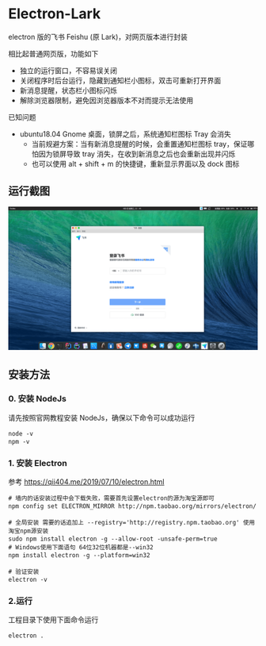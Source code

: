 # Electron-Lark

electron 版的飞书 Feishu (原 Lark)，对网页版本进行封装

相比起普通网页版，功能如下

- 独立的运行窗口，不容易误关闭
- 关闭程序时后台运行，隐藏到通知栏小图标，双击可重新打开界面
- 新消息提醒，状态栏小图标闪烁
- 解除浏览器限制，避免因浏览器版本不对而提示无法使用

已知问题
 - ubuntu18.04 Gnome 桌面，锁屏之后，系统通知栏图标 Tray 会消失
    - 当前规避方案：当有新消息提醒的时候，会重置通知栏图标 tray，保证哪怕因为锁屏导致 tray 消失，在收到新消息之后也会重新出现并闪烁
    - 也可以使用 alt + shift + m 的快捷键，重新显示界面以及 dock 图标


## 运行截图

![screen-shot](screenshot/electron-lark-1.png)

## 安装方法

### 0. 安装 NodeJs
请先按照官网教程安装 NodeJs，确保以下命令可以成功运行

    node -v
    npm -v


### 1. 安装 Electron

参考 https://qii404.me/2019/07/10/electron.html

```
# 墙内的话安装过程中会下载失败，需要首先设置electron的源为淘宝源即可
npm config set ELECTRON_MIRROR http://npm.taobao.org/mirrors/electron/

# 全局安装 需要的话追加上 --registry='http://registry.npm.taobao.org' 使用淘宝npm源安装
sudo npm install electron -g --allow-root -unsafe-perm=true
# Windows使用下面语句 64位32位机器都是--win32
npm install electron -g --platform=win32

# 验证安装
electron -v
```



### 2.运行

工程目录下使用下面命令运行

```
electron .
```